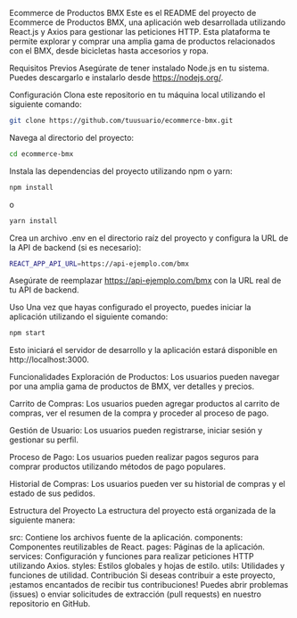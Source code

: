 Ecommerce de Productos BMX
Este es el README del proyecto de Ecommerce de Productos BMX, una aplicación web desarrollada utilizando React.js y Axios para gestionar las peticiones HTTP. Esta plataforma te permite explorar y comprar una amplia gama de productos relacionados con el BMX, desde bicicletas hasta accesorios y ropa.

Requisitos Previos
Asegúrate de tener instalado Node.js en tu sistema. Puedes descargarlo e instalarlo desde https://nodejs.org/.

Configuración
Clona este repositorio en tu máquina local utilizando el siguiente comando:

``` bash
git clone https://github.com/tuusuario/ecommerce-bmx.git
```

Navega al directorio del proyecto:


``` bash
cd ecommerce-bmx
```

Instala las dependencias del proyecto utilizando npm o yarn:

``` bash
npm install
```

o

``` bash
yarn install
```

Crea un archivo .env en el directorio raíz del proyecto y configura la URL de la API de backend (si es necesario):

``` bash
REACT_APP_API_URL=https://api-ejemplo.com/bmx
```

Asegúrate de reemplazar https://api-ejemplo.com/bmx con la URL real de tu API de backend.

Uso
Una vez que hayas configurado el proyecto, puedes iniciar la aplicación utilizando el siguiente comando:

``` bash
npm start
```

Esto iniciará el servidor de desarrollo y la aplicación estará disponible en http://localhost:3000.

Funcionalidades
Exploración de Productos: Los usuarios pueden navegar por una amplia gama de productos de BMX, ver detalles y precios.

Carrito de Compras: Los usuarios pueden agregar productos al carrito de compras, ver el resumen de la compra y proceder al proceso de pago.

Gestión de Usuario: Los usuarios pueden registrarse, iniciar sesión y gestionar su perfil.

Proceso de Pago: Los usuarios pueden realizar pagos seguros para comprar productos utilizando métodos de pago populares.

Historial de Compras: Los usuarios pueden ver su historial de compras y el estado de sus pedidos.

Estructura del Proyecto
La estructura del proyecto está organizada de la siguiente manera:

src: Contiene los archivos fuente de la aplicación.
components: Componentes reutilizables de React.
pages: Páginas de la aplicación.
services: Configuración y funciones para realizar peticiones HTTP utilizando Axios.
styles: Estilos globales y hojas de estilo.
utils: Utilidades y funciones de utilidad.
Contribución
Si deseas contribuir a este proyecto, ¡estamos encantados de recibir tus contribuciones! Puedes abrir problemas (issues) o enviar solicitudes de extracción (pull requests) en nuestro repositorio en GitHub.